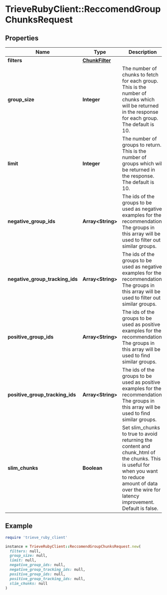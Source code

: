# TrieveRubyClient::ReccomendGroupChunksRequest

## Properties

| Name | Type | Description | Notes |
| ---- | ---- | ----------- | ----- |
| **filters** | [**ChunkFilter**](ChunkFilter.md) |  | [optional] |
| **group_size** | **Integer** | The number of chunks to fetch for each group. This is the number of chunks which will be returned in the response for each group. The default is 10. | [optional] |
| **limit** | **Integer** | The number of groups to return. This is the number of groups which will be returned in the response. The default is 10. | [optional] |
| **negative_group_ids** | **Array&lt;String&gt;** | The  ids of the groups to be used as negative examples for the recommendation. The groups in this array will be used to filter out similar groups. | [optional] |
| **negative_group_tracking_ids** | **Array&lt;String&gt;** | The  ids of the groups to be used as negative examples for the recommendation. The groups in this array will be used to filter out similar groups. | [optional] |
| **positive_group_ids** | **Array&lt;String&gt;** | The  ids of the groups to be used as positive examples for the recommendation. The groups in this array will be used to find similar groups. | [optional] |
| **positive_group_tracking_ids** | **Array&lt;String&gt;** | The  ids of the groups to be used as positive examples for the recommendation. The groups in this array will be used to find similar groups. | [optional] |
| **slim_chunks** | **Boolean** | Set slim_chunks to true to avoid returning the content and chunk_html of the chunks. This is useful for when you want to reduce amount of data over the wire for latency improvement. Default is false. | [optional] |

## Example

```ruby
require 'trieve_ruby_client'

instance = TrieveRubyClient::ReccomendGroupChunksRequest.new(
  filters: null,
  group_size: null,
  limit: null,
  negative_group_ids: null,
  negative_group_tracking_ids: null,
  positive_group_ids: null,
  positive_group_tracking_ids: null,
  slim_chunks: null
)
```

